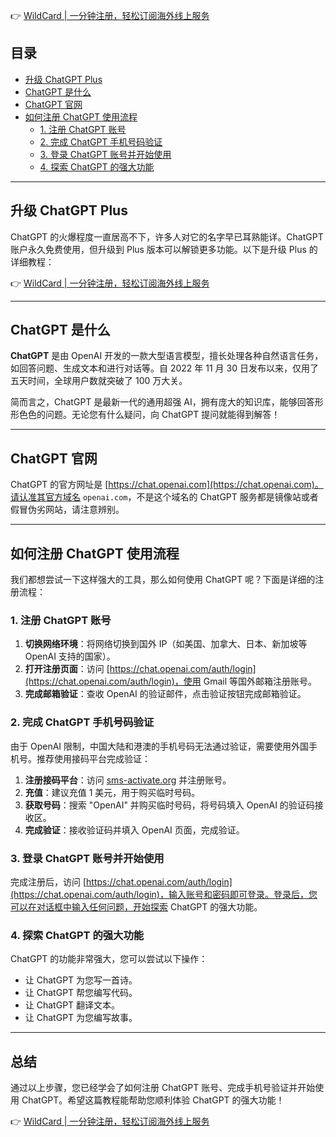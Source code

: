 👉 [WildCard | 一分钟注册，轻松订阅海外线上服务](https://bit.ly/bewildcard)

## 目录
- [升级 ChatGPT Plus](#升级-chatgpt-plus)
- [ChatGPT 是什么](#chatgpt-是什么)
- [ChatGPT 官网](#chatgpt-官网)
- [如何注册 ChatGPT 使用流程](#如何注册-chatgpt-使用流程)
  - [1. 注册 ChatGPT 账号](#1-注册-chatgpt-账号)
  - [2. 完成 ChatGPT 手机号码验证](#2-完成-chatgpt-手机号码验证)
  - [3. 登录 ChatGPT 账号并开始使用](#3-登录-chatgpt-账号并开始使用)
  - [4. 探索 ChatGPT 的强大功能](#4-探索-chatgpt-的强大功能)

---

## 升级 ChatGPT Plus

ChatGPT 的火爆程度一直居高不下，许多人对它的名字早已耳熟能详。ChatGPT 账户永久免费使用，但升级到 Plus 版本可以解锁更多功能。以下是升级 Plus 的详细教程：

👉 [WildCard | 一分钟注册，轻松订阅海外线上服务](https://bit.ly/bewildcard)

---

## ChatGPT 是什么

**ChatGPT** 是由 OpenAI 开发的一款大型语言模型，擅长处理各种自然语言任务，如回答问题、生成文本和进行对话等。自 2022 年 11 月 30 日发布以来，仅用了五天时间，全球用户数就突破了 100 万大关。

简而言之，ChatGPT 是最新一代的通用超强 AI，拥有庞大的知识库，能够回答形形色色的问题。无论您有什么疑问，向 ChatGPT 提问就能得到解答！

---

## ChatGPT 官网

ChatGPT 的官方网址是 [https://chat.openai.com](https://chat.openai.com)。请认准其官方域名 `openai.com`，不是这个域名的 ChatGPT 服务都是镜像站或者假冒伪劣网站，请注意辨别。

---

## 如何注册 ChatGPT 使用流程

我们都想尝试一下这样强大的工具，那么如何使用 ChatGPT 呢？下面是详细的注册流程：

### 1. 注册 ChatGPT 账号

1. **切换网络环境**：将网络切换到国外 IP（如美国、加拿大、日本、新加坡等 OpenAI 支持的国家）。
2. **打开注册页面**：访问 [https://chat.openai.com/auth/login](https://chat.openai.com/auth/login)，使用 Gmail 等国外邮箱注册账号。
3. **完成邮箱验证**：查收 OpenAI 的验证邮件，点击验证按钮完成邮箱验证。

### 2. 完成 ChatGPT 手机号码验证

由于 OpenAI 限制，中国大陆和港澳的手机号码无法通过验证，需要使用外国手机号。推荐使用接码平台完成验证：

1. **注册接码平台**：访问 [sms-activate.org](https://sms-activate.org) 并注册账号。
2. **充值**：建议充值 1 美元，用于购买临时号码。
3. **获取号码**：搜索 "OpenAI" 并购买临时号码，将号码填入 OpenAI 的验证码接收区。
4. **完成验证**：接收验证码并填入 OpenAI 页面，完成验证。

### 3. 登录 ChatGPT 账号并开始使用

完成注册后，访问 [https://chat.openai.com/auth/login](https://chat.openai.com/auth/login)，输入账号和密码即可登录。登录后，您可以在对话框中输入任何问题，开始探索 ChatGPT 的强大功能。

### 4. 探索 ChatGPT 的强大功能

ChatGPT 的功能非常强大，您可以尝试以下操作：
- 让 ChatGPT 为您写一首诗。
- 让 ChatGPT 帮您编写代码。
- 让 ChatGPT 翻译文本。
- 让 ChatGPT 为您编写故事。

---

## 总结

通过以上步骤，您已经学会了如何注册 ChatGPT 账号、完成手机号验证并开始使用 ChatGPT。希望这篇教程能帮助您顺利体验 ChatGPT 的强大功能！

👉 [WildCard | 一分钟注册，轻松订阅海外线上服务](https://bit.ly/bewildcard)